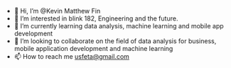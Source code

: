 - 👋 Hi, I’m @Kevin Matthew Fin
- 👀 I’m interested in blink 182, Engineering and the future.
- 🌱 I’m currently learning data analysis, machine learning and mobile app development
- 💞️ I’m looking to collaborate on the field of data analysis for business, mobile application development and machine learning
- 📫 How to reach me usfeta@gmail.com

<!---
KevinMatthewFin/KevinMatthewFin is a ✨ special ✨ repository because its `README.md` (this file) appears on your GitHub profile.
You can click the Preview link to take a look at your changes.
--->
